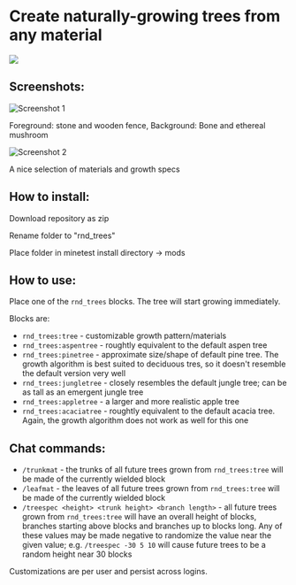 # Create naturally-growing trees from any material

[<img src="https://img.shields.io/badge/Download-Github-green">](https://www.github.com)

## Screenshots:

![Screenshot 1](https://i.imgur.com/LD6VcO1.jpg)

Foreground: stone and wooden fence, Background: Bone and ethereal mushroom

![Screenshot 2](https://i.imgur.com/p263ejK.jpg)

A nice selection of materials and growth specs

## How to install:

Download repository as zip

Rename folder to "rnd_trees"

Place folder in minetest install directory -> mods

## How to use:

Place one of the `rnd_trees` blocks. The tree will start growing immediately.

Blocks are:
- `rnd_trees:tree` - customizable growth pattern/materials
- `rnd_trees:aspentree` - roughtly equivalent to the default aspen tree
- `rnd_trees:pinetree` - approximate size/shape of default pine tree. The growth algorithm is best suited to deciduous tres, so it doesn't resemble the default version very well
- `rnd_trees:jungletree` - closely resembles the default jungle tree; can be as tall as an emergent jungle tree
- `rnd_trees:appletree` - a larger and more realistic apple tree
- `rnd_trees:acaciatree` - roughtly equivalent to the default acacia tree. Again, the growth algorithm does not work as well for this one

## Chat commands:
- `/trunkmat` - the trunks of all future trees grown from `rnd_trees:tree` will be made of the currently wielded block
- `/leafmat` - the leaves of all future trees grown from `rnd_trees:tree` will be made of the currently wielded block
- `/treespec <height> <trunk height> <branch length>` - all future trees grown from `rnd_trees:tree` will have an overall height of <height> blocks, branches starting above <trunk height> blocks and branches up to <branch length> blocks long.
Any of these values may be made negative to randomize the value near the given value; e.g. `/treespec -30 5 10` will cause future trees to be a random height near 30 blocks

Customizations are per user and persist across logins.
